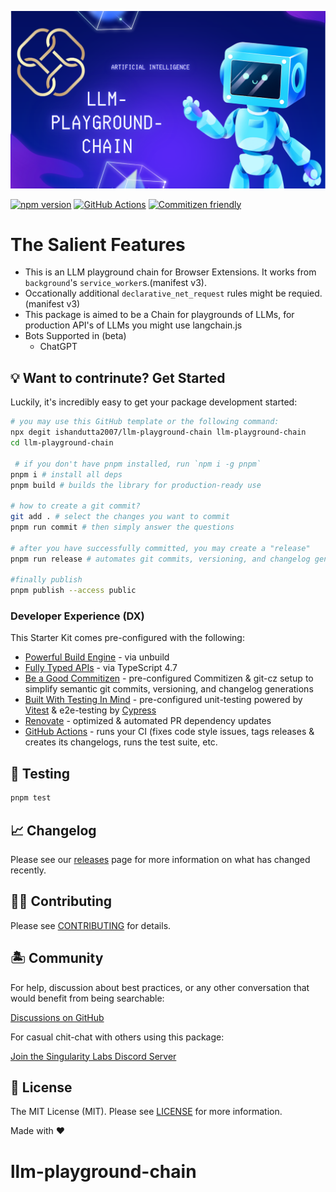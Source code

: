 <p align="center"><img src=".github/art/cover_ts_starter.png" alt="Social Card of TypeScript Starter"></p>

[![npm version][npm-version-src]][npm-version-href]
[![GitHub Actions][github-actions-src]][github-actions-href]
[![Commitizen friendly](https://img.shields.io/badge/commitizen-friendly-brightgreen.svg)](http://commitizen.github.io/cz-cli/)
<!-- [![npm downloads][npm-downloads-src]][npm-downloads-href] -->
<!-- [![Codecov][codecov-src]][codecov-href] -->

# The Salient Features

- This is an LLM playground chain for Browser Extensions. It works from `background`'s `service_worker`s.(manifest v3).
- Occationally additional `declarative_net_request` rules might be requied.(manifest v3)
- This package is aimed to be a Chain for playgrounds of LLMs, for production API's of LLMs you might use langchain.js
- Bots Supported in (beta)
  - ChatGPT
## 💡 Want to contrinute? Get Started

Luckily, it's incredibly easy to get your package development started:

```bash
# you may use this GitHub template or the following command:
npx degit ishandutta2007/llm-playground-chain llm-playground-chain
cd llm-playground-chain

 # if you don't have pnpm installed, run `npm i -g pnpm`
pnpm i # install all deps
pnpm build # builds the library for production-ready use

# how to create a git commit?
git add . # select the changes you want to commit
pnpm run commit # then simply answer the questions

# after you have successfully committed, you may create a "release"
pnpm run release # automates git commits, versioning, and changelog generations

#finally publish
pnpm publish --access public
```

### Developer Experience (DX)

This Starter Kit comes pre-configured with the following:

- [Powerful Build Engine](https://github.com/unjs/unbuild) - via unbuild
- [Fully Typed APIs](https://www.typescriptlang.org/) - via TypeScript 4.7
- [Be a Good Commitizen](https://www.npmjs.com/package/git-cz) - pre-configured Commitizen & git-cz setup to simplify semantic git commits, versioning, and changelog generations
- [Built With Testing In Mind](https://github.com/vitest-dev/vitest) - pre-configured unit-testing powered by [Vitest](https://github.com/vitest-dev/vitest) & e2e-testing by [Cypress](https://cypress.io/)
- [Renovate](https://renovatebot.com/) - optimized & automated PR dependency updates
- [GitHub Actions](https://github.com/features/actions) - runs your CI (fixes code style issues, tags releases & creates its changelogs, runs the test suite, etc.

## 🧪 Testing

```bash
pnpm test
```

## 📈 Changelog

Please see our [releases](https://github.com/meemalabs/ts-starter/releases) page for more information on what has changed recently.

## 💪🏼 Contributing

Please see [CONTRIBUTING](.github/CONTRIBUTING.md) for details.

## 🏝 Community

For help, discussion about best practices, or any other conversation that would benefit from being searchable:

[Discussions on GitHub](https://github.com/ishandutta2007/llm-playground-chain/discussions)

For casual chit-chat with others using this package:

[Join the Singularity Labs Discord Server](https://discord.com/invite/jc4xtF58Ve)
## 📄 License

The MIT License (MIT). Please see [LICENSE](LICENSE.md) for more information.

Made with ❤️

<!-- Badges -->
[npm-version-src]: https://img.shields.io/npm/v/llm-playground-chain?style=flat-square
[npm-version-href]: https://npmjs.com/package/llm-playground-chain

[npm-downloads-src]: https://img.shields.io/npm/dm/llm-playground-chain?style=flat-square
[npm-downloads-href]: https://npmjs.com/package/llm-playground-chain

[github-actions-src]: https://img.shields.io/github/workflow/status/ishandutta2007/llm-playground-chain/CI/main?style=flat-square
[github-actions-href]: https://github.com/ishandutta2007/llm-playground-chain/actions?query=workflow%3Aci

<!-- [codecov-src]: https://img.shields.io/codecov/c/gh/ishandutta2007/llm-playground-chain/main?style=flat-square
[codecov-href]: https://codecov.io/gh/ishandutta2007/llm-playground-chain -->
# llm-playground-chain
